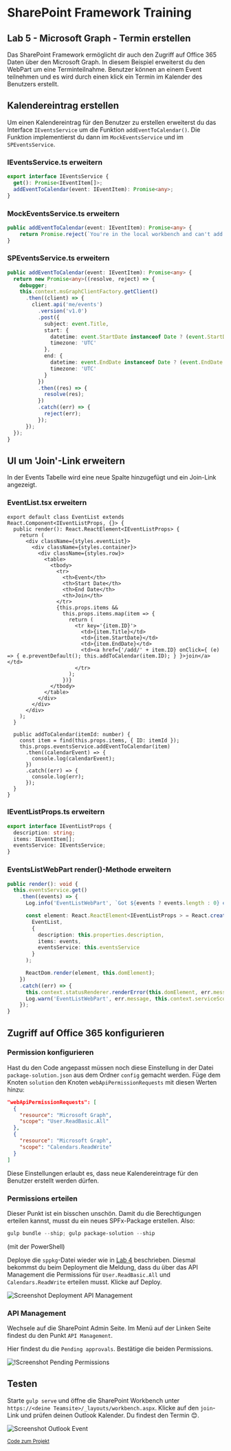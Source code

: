 # SharePoint Framework Training
## Lab 5 - Microsoft Graph - Termin erstellen

Das SharePoint Framework ermöglicht dir auch den Zugriff auf Office 365 Daten über den Microsoft Graph. In diesem Beispiel erweiterst du den WebPart um eine Terminteilnahme. Benutzer können an einem Event teilnehmen und es wird durch einen klick ein Termin im Kalender des Benutzers erstellt.

## Kalendereintrag erstellen

Um einen Kalendereintrag für den Benutzer zu erstellen erweiterst du das Interface `IEventsService` um die Funktion `addEventToCalendar()`. Die Funktion implementierst du dann im `MockEventsService` und im `SPEventsService`.

### IEventsService.ts erweitern
```typescript
export interface IEventsService {
  get(): Promise<IEventItem[]>;
  addEventToCalendar(event: IEventItem): Promise<any>;
}
```

### MockEventsService.ts erweitern
```typescript
public addEventToCalendar(event: IEventItem): Promise<any> {
    return Promise.reject(`You're in the local workbench and can't add events to your calendar. (event ID: ${event.ID})`);
}
```

### SPEventsService.ts erweitern
```typescript
public addEventToCalendar(event: IEventItem): Promise<any> {
  return new Promise<any>((resolve, reject) => {
    debugger;
    this.context.msGraphClientFactory.getClient()
      .then((client) => {
        client.api('me/events')
          .version('v1.0')
          .post({
            subject: event.Title,
            start: {
              datetime: event.StartDate instanceof Date ? (event.StartDate as Date).toISOString() : event.StartDate,
              timezone: 'UTC'
            },
            end: {
              datetime: event.EndDate instanceof Date ? (event.EndDate as Date).toISOString() : event.EndDate,
              timezone: 'UTC'
            }
          })
          .then((res) => {
            resolve(res);
          })
          .catch((err) => {
            reject(err);
          });
      });
  });
}
```

## UI um 'Join'-Link erweitern

In der Events Tabelle wird eine neue Spalte hinzugefügt und ein Join-Link angezeigt.

### EventList.tsx erweitern
```typescriptreact
export default class EventList extends React.Component<IEventListProps, {}> {
  public render(): React.ReactElement<IEventListProps> {
    return (
      <div className={styles.eventList}>
        <div className={styles.container}>
          <div className={styles.row}>
            <table>
              <tbody>
                <tr>
                  <th>Event</th>
                  <th>Start Date</th>
                  <th>End Date</th>
                  <th>Join</th>
                </tr>
                {this.props.items &&
                  this.props.items.map(item => {
                    return (
                      <tr key='{item.ID}'>
                        <td>{item.Title}</td>
                        <td>{item.StartDate}</td>
                        <td>{item.EndDate}</td>
                        <td><a href={'/add/' + item.ID} onClick={ (e) => { e.preventDefault(); this.addToCalendar(item.ID); } }>join</a></td>
                      </tr>
                    );
                  })}
              </tbody>
            </table>
          </div>
        </div>
      </div>
    );
  }

  public addToCalendar(itemId: number) {
    const item = find(this.props.items, { ID: itemId });
    this.props.eventsService.addEventToCalendar(item)
      .then((calendarEvent) => {
        console.log(calendarEvent);
      })
      .catch((err) => {
        console.log(err);
      });
  }
}
```

### IEventListProps.ts erweitern
```typescript
export interface IEventListProps {
  description: string;
  items: IEventItem[];
  eventsService: IEventsService;
}
```

### EventsListWebPart render()-Methode erweitern
```typescript
public render(): void {
  this.eventsService.get()
    .then((events) => {
      Log.info('EventListWebPart', `Got ${events ? events.length : 0} events`, this.context.serviceScope);

      const element: React.ReactElement<IEventListProps > = React.createElement(
        EventList,
        {
          description: this.properties.description,
          items: events,
          eventsService: this.eventsService
        }
      );

      ReactDom.render(element, this.domElement);
    })
    .catch((err) => {
      this.context.statusRenderer.renderError(this.domElement, err.message ? err.message : 'Unable to get event data');
      Log.warn('EventListWebPart', err.message, this.context.serviceScope);
    });
}
```

## Zugriff auf Office 365 konfigurieren

### Permission konfigurieren

Hast du den Code angepasst müssen noch diese Einstellung in der Datei `package-solution.json` aus dem Ordner `config` gemacht werden. Füge dem Knoten `solution` den Knoten `webApiPermissionRequests` mit diesen Werten hinzu:

```json
"webApiPermissionRequests": [
  {
    "resource": "Microsoft Graph",
    "scope": "User.ReadBasic.All"
  },
  {
    "resource": "Microsoft Graph",
    "scope": "Calendars.ReadWrite"
  }
]
```

Diese Einstellungen erlaubt es, dass neue Kalendereintrage für den Benutzer erstellt werden dürfen.

### Permissions erteilen

Dieser Punkt ist ein bisschen unschön. Damit du die Berechtigungen erteilen kannst, musst du ein neues SPFx-Package erstellen. Also:
```powershell
gulp bundle --ship; gulp package-solution --ship
```
(mit der PowerShell)

Deploye die `sppkg`-Datei wieder wie in [Lab 4](./spfx-lab-4.md) beschrieben. Diesmal bekommst du beim Deployment die Meldung, dass du über das API Management die Permissions für `User.ReadBasic.All` und `Calendars.ReadWrite` erteilen musst. Klicke auf Deploy.

![Screenshot Deployment API Management](./images/deploymentapimanagement.png)

### API Management

Wechsele auf die SharePoint Admin Seite. Im Menü auf der Linken Seite findest du den Punkt `API Management`.

Hier findest du die `Pending approvals`. Bestätige die beiden Permissions.

![!Screenshot Pending Permissions](./images/apimanagementallow.png)

## Testen

Starte `gulp serve` und öffne die SharePoint Workbench unter `https://<deine Teamsite>/_layouts/workbench.aspx`. Klicke auf den `join`-Link und prüfen deinen Outlook Kalender. Du findest den Termin 😊.

![Screenshot Outlook Event](./images/outlookevent.png)

<sub>[Code zum Projekt](../src/lab5)</sub>